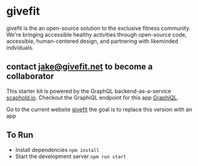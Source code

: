 # givefit
givefit is the an open-source solution to the exclusive fitness community. We're bringing accessible healthy activities through open-source code, accessible, human-centered design, and partnering with likeminded indviduals.

## contact jake@givefit.net to become a collaborator


This starter kit is powered by the GraphQL backend-as-a-service [scaphold.io](https://scaphold.io).
Checkout the GraphiQL endpoint for this app [GraphiQL](https://us-west-2.api.scaphold.io/graphql/newGiveFitAlias).

Go to the current website [givefit](https://givefit.net) the goal is to replace this version with an app

## To Run

- Install dependencies `npm install`
- Start the development server `npm run start`
